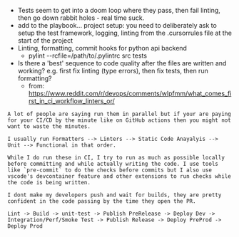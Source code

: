 - Tests seem to get into a doom loop where they pass, then fail linting, then go down rabbit holes - real time suck.
- add to the playbook... project setup: you need to deliberately ask to setup the test framework, logging, linting from the .cursorrules file at the start of the project
- Linting, formatting, commit hooks for python api backend
	- pylint --rcfile=/path/to/.pylintrc src tests
- Is there a 'best' sequence to code quality after the files are written and working? e.g. first fix linting (type errors), then fix tests, then run formatting?
	- from: https://www.reddit.com/r/devops/comments/wlpfmm/what_comes_first_in_ci_workflow_linters_or/
	  
```
A lot of people are saying run them in parallel but if your are paying for your CI/CD by the minute like on GitHub actions then you might not want to waste the minutes.

I usually run Formatters --> Linters --> Static Code Anayalyis --> Unit --> Functional in that order.

While I do run these in CI, I try to run as much as possible locally before committing and while actually writing the code. I use tools like `pre-commit` to do the checks before commits but I also use vscode's devcontainer feature and other extensions to run checks while the code is being written.

I dont make my developers push and wait for builds, they are pretty confident in the code passing by the time they open the PR.
```

```
Lint -> Build -> unit-test -> Publish PreRelease -> Deploy Dev -> Integration/Perf/Smoke Test -> Publish Release -> Deploy PreProd -> Deploy Prod
```
